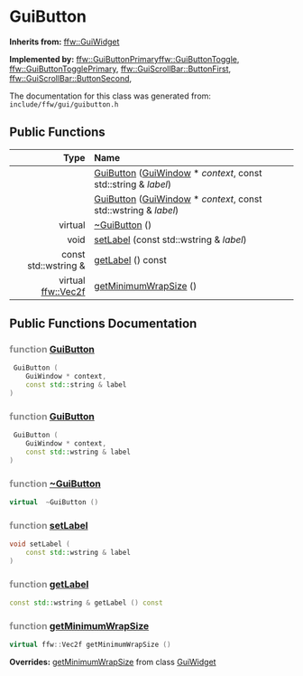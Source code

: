 GuiButton
===================================


**Inherits from:** [ffw::GuiWidget](ffw_GuiWidget.html)

**Implemented by:** [ffw::GuiButtonPrimary](ffw_GuiButtonPrimary.html)[ffw::GuiButtonToggle](ffw_GuiButtonToggle.html), [ffw::GuiButtonTogglePrimary](ffw_GuiButtonTogglePrimary.html), [ffw::GuiScrollBar::ButtonFirst](ffw_GuiScrollBar_ButtonFirst.html), [ffw::GuiScrollBar::ButtonSecond](ffw_GuiScrollBar_ButtonSecond.html), 

The documentation for this class was generated from: `include/ffw/gui/guibutton.h`



## Public Functions

| Type | Name |
| -------: | :------- |
|   | [GuiButton](#c3dd01da) ([GuiWindow](ffw_GuiWindow.html) * _context_, const std::string & _label_)  |
|   | [GuiButton](#721de8cc) ([GuiWindow](ffw_GuiWindow.html) * _context_, const std::wstring & _label_)  |
|  virtual  | [~GuiButton](#9609e427) ()  |
|  void | [setLabel](#1e40bfd6) (const std::wstring & _label_)  |
|  const std::wstring & | [getLabel](#5ece1537) () const  |
|  virtual [ffw::Vec2f](ffw.html#fcfaa6c5) | [getMinimumWrapSize](#5aef96c3) ()  |


## Public Functions Documentation

### <span style="opacity:0.5;">function</span> <a id="c3dd01da" href="#c3dd01da">GuiButton</a>

```cpp
 GuiButton (
    GuiWindow * context,
    const std::string & label
) 
```



### <span style="opacity:0.5;">function</span> <a id="721de8cc" href="#721de8cc">GuiButton</a>

```cpp
 GuiButton (
    GuiWindow * context,
    const std::wstring & label
) 
```



### <span style="opacity:0.5;">function</span> <a id="9609e427" href="#9609e427">~GuiButton</a>

```cpp
virtual  ~GuiButton () 
```



### <span style="opacity:0.5;">function</span> <a id="1e40bfd6" href="#1e40bfd6">setLabel</a>

```cpp
void setLabel (
    const std::wstring & label
) 
```



### <span style="opacity:0.5;">function</span> <a id="5ece1537" href="#5ece1537">getLabel</a>

```cpp
const std::wstring & getLabel () const 
```



### <span style="opacity:0.5;">function</span> <a id="5aef96c3" href="#5aef96c3">getMinimumWrapSize</a>

```cpp
virtual ffw::Vec2f getMinimumWrapSize () 
```



**Overrides:** [getMinimumWrapSize](/doc/ffw_GuiWidget.md#c12efa3f) from class [GuiWidget](/doc/ffw_GuiWidget.md)



